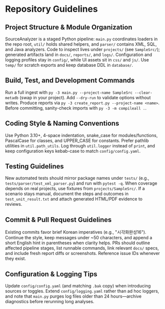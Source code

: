 ﻿# Repository Guidelines

## Project Structure & Module Organization
SourceAnalyzer is a staged Python pipeline: `main.py` coordinates loaders in the repo root, `util/` holds shared helpers, and `parser/` contains XML, SQL, and Java analyzers. Code to inspect lives under `projects/` (see `SampleSrc/`); generated artifacts land in `docs/`, `reports/`, and `logs/`. Configuration and logging profiles stay in `config/`, while UI assets sit in `css/` and `js/`. Use `temp/` for scratch exports and keep database DDL in `database/`.

## Build, Test, and Development Commands
Run a full ingest with `py -3 main.py --project-name SampleSrc --clear-metadb` (swap in your project). Add `--dry-run` to validate options without writes. Produce reports via `py -3 create_report.py --project-name <name>`. Before committing, sanity-check imports with `py -3 -m compileall .`.

## Coding Style & Naming Conventions
Use Python 3.10+, 4-space indentation, snake_case for modules/functions, PascalCase for classes, and UPPER_CASE for constants. Prefer pathlib utilities in `util.path_utils`. Log through `util.logger` instead of `print`, and keep configuration keys kebab-case to match `config/config.yaml`.

## Testing Guidelines
New automated tests should mirror package names under `tests/` (e.g., `tests/parser/test_xml_parser.py`) and run with `pytest -q`. When coverage depends on real projects, use fixtures from `projects/SampleSrc/`. If a scenario stays manual, document the steps and outcomes in `test_unit_result.txt` and attach generated HTML/PDF evidence to reviews.

## Commit & Pull Request Guidelines
Existing commits favor brief Korean imperatives (e.g., "시각화완성16"). Continue the style, keep messages under ~50 characters, and append a short English hint in parentheses when clarity helps. PRs should outline affected pipeline stages, list runnable commands, link relevant `docs/` specs, and include fresh report diffs or screenshots. Reference issue IDs whenever they exist.

## Configuration & Logging Tips
Update `config/config.yaml` (and matching `.bak` copy) when introducing sources or toggles. Extend `config/logging.yaml` rather than ad hoc loggers, and note that `main.py` purges log files older than 24 hours—archive diagnostics before rerunning long analyses.
